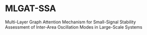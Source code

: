 # MLGAT-SSA
Multi-Layer Graph Attention Mechanism for Small-Signal Stability Assessment of Inter-Area Oscillation Modes in Large-Scale Systems
